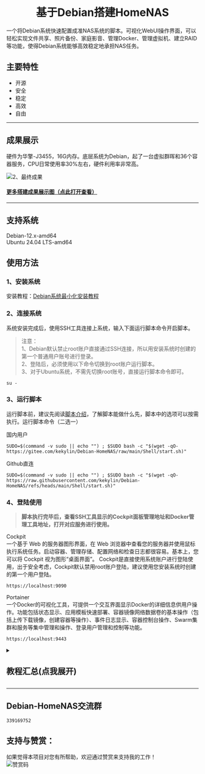 <h1 align="center">基于Debian搭建HomeNAS<br />
</h1>

一个将Debian系统快速配置成准NAS系统的脚本。可视化WebUI操作界面，可以轻松实现文件共享、照片备份、家庭影音、管理Docker、管理虚拟机、建立RAID等功能，使得Debian系统能够高效稳定地承担NAS任务。

## 主要特性
- 开源
- 安全
- 稳定
- 高效
- 自由

---
## 成果展示
硬件为华擎-J3455，16G内存。底层系统为Debian，起了一台虚拟群晖和36个容器服务，CPU日常使用率30%左右，硬件利用率非常高。  

![2、最终成果](https://github.com/user-attachments/assets/b30d4eb4-350f-48da-bdb8-81b313326f07)

#### [更多搭建成果展示图（点此打开查看）](https://github.com/kekylin/Debian-HomeNAS/blob/main/Docs/%E6%88%90%E6%9E%9C%E5%B1%95%E7%A4%BA.md)
---

## 支持系统
Debian-12.x-amd64  
Ubuntu 24.04 LTS-amd64  

## 使用方法
### 1、安装系统
安装教程：[Debian系统最小化安装教程](https://github.com/kekylin/Debian-HomeNAS/blob/main/Docs/Debian%E7%B3%BB%E7%BB%9F%E6%9C%80%E5%B0%8F%E5%8C%96%E5%AE%89%E8%A3%85%E6%95%99%E7%A8%8B.md)
### 2、连接系统
系统安装完成后，使用SSH工具连接上系统，输入下面运行脚本命令开启脚本。  
> 注意：  
> 1、Debian默认禁止root账户直接通过SSH连接，所以用安装系统时创建的第一个普通用户账号进行登录。  
> 2、登陆后，必须使用以下命令切换到root账户运行脚本。  
> 3、对于Ubuntu系统，不需先切换root账号，直接运行脚本命令即可。  
  ```shell
su -
  ```

### 3、运行脚本
运行脚本前，建议先阅读[脚本介绍](https://github.com/kekylin/Debian-HomeNAS/blob/main/Docs/%E8%84%9A%E6%9C%AC%E4%BB%8B%E7%BB%8D.md)，了解脚本能做什么先，脚本中的选项可以按需执行。运行脚本命令（二选一）  

国内用户
  ```shell
SUDO=$(command -v sudo || echo "") ; $SUDO bash -c "$(wget -qO- https://gitee.com/kekylin/Debian-HomeNAS/raw/main/Shell/start.sh)"
  ```
Github直连
  ```shell
SUDO=$(command -v sudo || echo "") ; $SUDO bash -c "$(wget -qO- https://raw.githubusercontent.com/kekylin/Debian-HomeNAS/refs/heads/main/Shell/start.sh)"
  ```

### 4、登陆使用
> **脚本执行完毕后，查看SSH工具显示的Cockpit面板管理地址和Docker管理工具地址，打开对应服务进行使用。**

Cockpit  
一个基于 Web 的服务器图形界面，在 Web 浏览器中查看您的服务器并使用鼠标执行系统任务。启动容器、管理存储、配置网络和检查日志都很容易。基本上，您可以将 Cockpit 视为图形“桌面界面”。
Cockpit是直接使用系统账户进行登陆使用，出于安全考虑，Cockpit默认禁用root账户登陆，建议使用您安装系统时创建的第一个用户登陆。
  ```shell
https://localhost:9090
  ```
Portainer  
一个Docker的可视化工具，可提供一个交互界面显示Docker的详细信息供用户操作。功能包括状态显示、应用模板快速部署、容器镜像网络数据卷的基本操作（包括上传下载镜像，创建容器等操作）、事件日志显示、容器控制台操作、Swarm集群和服务等集中管理和操作、登录用户管理和控制等功能。
  ```shell
https://localhost:9443
  ```

<details>
  <summary><h2>教程汇总(点我展开)</h2></summary>
欢迎阅读本项目。在此，我想对本项目的内容做出以下免责声明：
  
<br>1、内容来源： 本项目的内容主要来源于互联网，以及我个人在学习和探索过程中的知识总结。我会尽可能保证内容的准确性和可靠性，但不对信息的完整性和及时性做出任何担保。

<br>2、版权保护： 本项目的所有原创内容均采用 CC BY 4.0 许可协议。欢迎个人或非商业性使用者在遵守此协议的前提下引用或转载内容。转载时请注明出处并附上项目的链接。对于任何形式的商业使用或修改内容，须在遵守该许可协议的同时保留原作者信息并注明来源。

<br>3、内容时效性： 鉴于技术和知识的发展迅速，本项目中的一些内容可能会随着时间的推移而失去实用性或准确性。我会尽力更新和修订内容，以保持其新鲜和准确，但无法对过时内容负责。

<br>4、侵权联系： 我尊重他人的知识产权和版权，如果您认为本项目的内容侵犯了您的权益，请通过项目中提供的联系方式与我取得联系。一旦确认侵权行为，我将会立即采取措施删除相关内容或做出调整。

<br>最后，希望您在阅读本项目时能够理解并遵守以上免责声明。感谢您的支持和理解！
<h3>项目简介</h3>
<a href="https://github.com/kekylin/Debian-HomeNAS/blob/main/Docs/%E6%88%90%E6%9E%9C%E5%B1%95%E7%A4%BA.md">搭建成果展示</a><br>
<a href="https://github.com/kekylin/Debian-HomeNAS/blob/main/Docs/%E8%84%9A%E6%9C%AC%E4%BB%8B%E7%BB%8D.md">脚本介绍（使用前阅读）</a><br>

<h3>系统相关教程</h3>
<a href="https://docs.qq.com/doc/p/ac7a498302fca24ec7f0d002820ee32eceb03c13">基于Debian搭建HomeNAS图文教程 （本项目核心教程）</a><br>
<a href="https://docs.qq.com/doc/p/7859e20c9c3fa6816cb9f4d4e5e02a67495fc4a6">基于Ubuntu搭建HomeNAS图文教程 （本项目核心教程）</a><br>
<a href="https://github.com/kekylin/Debian-HomeNAS/blob/main/Docs/Debian%E7%B3%BB%E7%BB%9F%E6%9C%80%E5%B0%8F%E5%8C%96%E5%AE%89%E8%A3%85%E6%95%99%E7%A8%8B.md">Debian系统最小化安装教程</a><br>
<a href="https://github.com/kekylin/Debian-HomeNAS/blob/main/Docs/Debian%E7%B3%BB%E7%BB%9F%E9%80%9A%E8%BF%87Cockpit%E9%9D%A2%E6%9D%BF%E7%9B%B4%E9%80%9A%E7%A1%AC%E7%9B%98%E5%AE%89%E8%A3%85%E9%BB%91%E7%BE%A4%E6%99%96.md">Debian系统通过Cockpit面板直通硬盘安装黑群晖</a><br>
<a href="https://github.com/kekylin/Debian-HomeNAS/blob/main/Docs/%E5%86%85%E7%BD%91%E7%A9%BF%E9%80%8F%E6%9C%8D%E5%8A%A1Tailscale%E5%AE%89%E8%A3%85%E4%BD%BF%E7%94%A8%E6%95%99%E7%A8%8B.md">内网穿透服务Tailscale安装使用教程</a><br>

<h3>Docker相关教程</h3>
<a href="https://docs.qq.com/doc/p/359de0f852ffbf9ba159dbec3ddcf119c33462f2">HomePage导航页部署教程</a><br>
<a href="https://github.com/kekylin/Debian-HomeNAS/blob/main/Docs/%E9%83%A8%E7%BD%B2Docker%E7%89%88%E8%B0%B7%E6%AD%8C%E6%B5%8F%E8%A7%88%E5%99%A8%E6%95%99%E7%A8%8B.md">部署Docker版谷歌浏览器教程</a><br>
<h3>B站视频</h3>
<a href="https://www.bilibili.com/video/BV16w4m1m78x">基于Linux搭建HomeNAS最终效果展示(Debian/Ubuntu)</a><br>
<a href="https://www.bilibili.com/video/BV1az42117pt">基于Debian搭建HomeNAS系列教程之系统安装篇</a><br>
<a href="https://www.bilibili.com/video/BV1EU411d7PM">只需8分钟，快速将Debian系统配置成准NAS系统</a><br>
<a href="https://www.bilibili.com/video/BV1vZ421H74n">一首歌的时间，在Debian系统直通硬盘安装黑群晖</a><br>
<a href="https://www.bilibili.com/video/BV1apYXeyEHT">以可视化面板展示NAS服务外网访问来源_Nginx日志监控</a><br>
  
</details>

---
## Debian-HomeNAS交流群
  ```shell
339169752
  ```
## 支持与赞赏：
如果觉得本项目对您有所帮助，欢迎通过赞赏来支持我的工作！  
![赞赏码](https://github.com/user-attachments/assets/0e79f8b6-fc8b-41d7-80b2-7bd8ce2f1dee)
